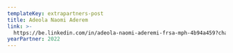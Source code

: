 ```yaml
---
templateKey: extrapartners-post
title: Adeola Naomi Aderem
link: >-
  https://be.linkedin.com/in/adeola-naomi-aderemi-frsa-mph-4b94a459?challengeId=AQHeO9gXFIO_nwAAAX8ZYgUvqTvs-InU5_5OMSDKX0XG69Pdk4t7obiY8jVS_Fa9JSX2YrbDhxLQeV76K3OuuefeHd1E4JErpQ&submissionId=7825d9d0-0fa1-d516-37be-40ff47210800
yearPartner: 2022
---
```


